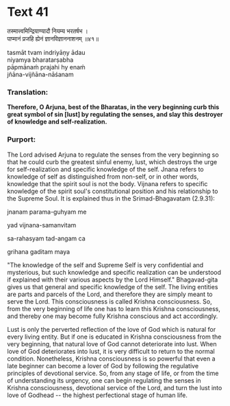 # Text 41

तस्मात्त्वमिन्द्रियाण्यादौ नियम्य भरतर्षभ ।  
पाप्मानं प्रजहि ह्येनं ज्ञानविज्ञाननाशनम् ॥४१॥

tasmāt tvam indriyāṇy ādau  
niyamya bharatarṣabha  
pāpmānaḿ prajahi hy enaḿ  
jñāna-vijñāna-nāśanam



### Translation:

**Therefore, O Arjuna, best of the Bharatas, in the very beginning curb this great symbol of sin [lust] by regulating the senses, and slay this destroyer of knowledge and self-realization.**

### Purport:

The Lord advised Arjuna to regulate the senses from the very beginning so that he could curb the greatest sinful enemy, lust, which destroys the urge for self-realization and specific knowledge of the self. Jnana refers to knowledge of self as distinguished from non-self, or in other words, knowledge that the spirit soul is not the body. Vijnana refers to specific knowledge of the spirit soul's constitutional position and his relationship to the Supreme Soul. It is explained thus in the Srimad-Bhagavatam (2.9.31):

jnanam parama-guhyam me

yad vijnana-samanvitam

sa-rahasyam tad-angam ca

grihana gaditam maya

"The knowledge of the self and Supreme Self is very confidential and mysterious, but such knowledge and specific realization can be understood if explained with their various aspects by the Lord Himself." Bhagavad-gita gives us that general and specific knowledge of the self. The living entities are parts and parcels of the Lord, and therefore they are simply meant to serve the Lord. This consciousness is called Krishna consciousness. So, from the very beginning of life one has to learn this Krishna consciousness, and thereby one may become fully Krishna conscious and act accordingly.

Lust is only the perverted reflection of the love of God which is natural for every living entity. But if one is educated in Krishna consciousness from the very beginning, that natural love of God cannot deteriorate into lust. When love of God deteriorates into lust, it is very difficult to return to the normal condition. Nonetheless, Krishna consciousness is so powerful that even a late beginner can become a lover of God by following the regulative principles of devotional service. So, from any stage of life, or from the time of understanding its urgency, one can begin regulating the senses in Krishna consciousness, devotional service of the Lord, and turn the lust into love of Godhead -- the highest perfectional stage of human life.